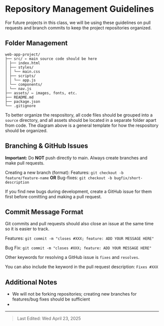 # Repository Management Guidelines

For future projects in this class, we will be using these guidelines on pull requests and branch commits to keep the project repositories organized.

## Folder Management

```plaintext  
web-app-project/  
├── src/ ← main source code should be here  
│ ├── index.html  
│ ├── styles/  
│ │ └── main.css  
│ ├── scripts/  
│ │ └── app.js  
│ └── components/  
│ └── nav.js  
├── assets/ ← images, fonts, etc.  
├── README.md  
├── package.json  
└── .gitignore  
```
To better organize the respository, all code files should be grouped into a `source` directory, and all assets should be located in a separate folder apart from code. The diagram above is a general template for how the respository should be organized.

## Branching & GitHub Issues

**Important:** Do **NOT** push directly to main. Always create branches and make pull requests.

Creating a new branch (format):
Features:
`git checkout -b feature/feature-name`
**OR**
Bug-fixes:
`git checkout -b bugfix/short-description`

If you find new bugs during development, create a GitHub issue for them first before comitting and making a pull request.

## Commit Message Format

Git commits and pull requests should also close an issue at the same time so it is easier to track.

Features:
`git commit -m "closes #XXX; feature: ADD YOUR MESSAGE HERE"`

Bug Fix:
`git commit -m "closes #XXX; feature: ADD YOUR MESSAGE HERE"`

Other keywords for resolving a GitHub issue is `fixes` and `resolves`.

You can also include the keyword in the pull request description:
`Fixes #XXX`

## Additional Notes
- We will not be forking repositories; creating new branches for features/bug fixes should be sufficient
- 
<hr>

> Last Edited: Wed April 23, 2025
